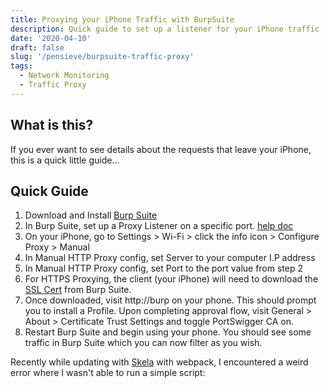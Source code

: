 ```yaml
---
title: Proxying your iPhone Traffic with BurpSuite
description: Quick guide to set up a listener for your iPhone traffic
date: '2020-04-10'
draft: false
slug: '/pensieve/burpsuite-traffic-proxy'
tags:
  - Network Monitoring
  - Traffic Proxy
---
```


## What is this?

If you ever want to see details about the requests that leave your iPhone, this is a quick little guide...

## Quick Guide

1. Download and Install [Burp Suite](https://portswigger.net/burp/communitydownload)
2. In Burp Suite, set up a Proxy Listener on a specific port. [help doc](https://portswigger.net/support/configuring-an-ios-device-to-work-with-burp)
3. On your iPhone, go to Settings > Wi-Fi > click the info icon > Configure Proxy > Manual
4. In Manual HTTP Proxy config, set Server to your computer I.P address
5. In Manual HTTP Proxy config, set Port to the port value from step 2
6. For HTTPS Proxying, the client (your iPhone) will need to download the [SSL Cert](https://support.portswigger.net/customer/portal/articles/1841109-Mobile%20Set-up_iOS%20Device%20-%20Installing%20CA%20Certificate.html) from Burp Suite.
7. Once downloaded, visit http://burp on your phone. This should prompt you to install a Profile. Upon completing approval flow, visit General > About > Certificate Trust Settings and toggle PortSwigger CA on.
8. Restart Burp Suite and begin using your phone. You should see some traffic in Burp Suite which you can now filter as you wish.

Recently while updating with [Skela](https://github.com/Upstatement/skela-wp-theme) with webpack, I encountered a weird error where I wasn't able to run a simple script:
